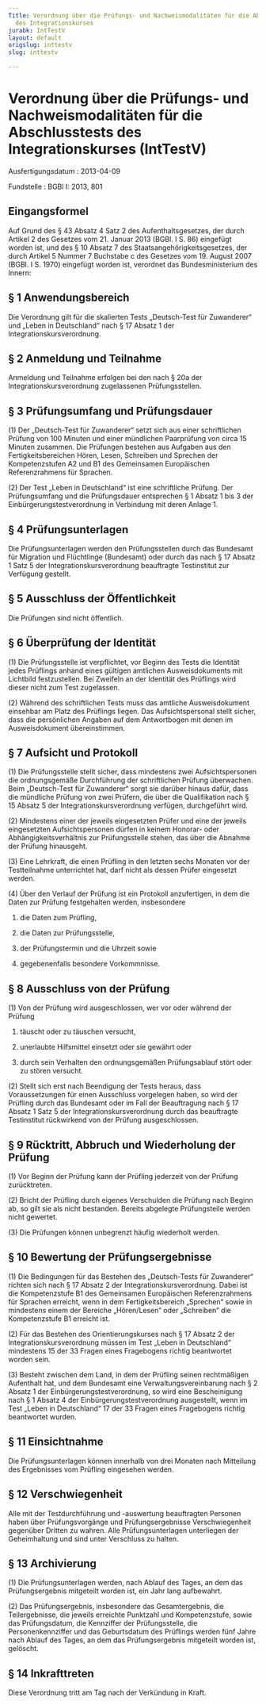```yaml
---
Title: Verordnung über die Prüfungs- und Nachweismodalitäten für die Abschlusstests
  des Integrationskurses
jurabk: IntTestV
layout: default
origslug: inttestv
slug: inttestv

---
```


# Verordnung über die Prüfungs- und Nachweismodalitäten für die Abschlusstests des Integrationskurses (IntTestV)

Ausfertigungsdatum
:   2013-04-09

Fundstelle
:   BGBl I: 2013, 801


## Eingangsformel

Auf Grund des § 43 Absatz 4 Satz 2 des Aufenthaltsgesetzes, der durch
Artikel 2 des Gesetzes vom 21. Januar 2013 (BGBl. I S. 86) eingefügt
worden ist, und des § 10 Absatz 7 des Staatsangehörigkeitsgesetzes,
der durch Artikel 5 Nummer 7 Buchstabe c des Gesetzes vom 19. August
2007 (BGBl. I S. 1970) eingefügt worden ist, verordnet das
Bundesministerium des Innern:


## § 1 Anwendungsbereich

Die Verordnung gilt für die skalierten Tests „Deutsch-Test für
Zuwanderer“ und „Leben in Deutschland“ nach § 17 Absatz 1 der
Integrationskursverordnung.


## § 2 Anmeldung und Teilnahme

Anmeldung und Teilnahme erfolgen bei den nach § 20a der
Integrationskursverordnung zugelassenen Prüfungsstellen.


## § 3 Prüfungsumfang und Prüfungsdauer

(1) Der „Deutsch-Test für Zuwanderer“ setzt sich aus einer
schriftlichen Prüfung von 100 Minuten und einer mündlichen Paarprüfung
von circa 15 Minuten zusammen. Die Prüfungen bestehen aus Aufgaben aus
den Fertigkeitsbereichen Hören, Lesen, Schreiben und Sprechen der
Kompetenzstufen A2 und B1 des Gemeinsamen Europäischen Referenzrahmens
für Sprachen.

(2) Der Test „Leben in Deutschland“ ist eine schriftliche Prüfung. Der
Prüfungsumfang und die Prüfungsdauer entsprechen § 1 Absatz 1 bis 3
der Einbürgerungstestverordnung in Verbindung mit deren Anlage 1.


## § 4 Prüfungsunterlagen

Die Prüfungsunterlagen werden den Prüfungsstellen durch das Bundesamt
für Migration und Flüchtlinge (Bundesamt) oder durch das nach § 17
Absatz 1 Satz 5 der Integrationskursverordnung beauftragte
Testinstitut zur Verfügung gestellt.


## § 5 Ausschluss der Öffentlichkeit

Die Prüfungen sind nicht öffentlich.


## § 6 Überprüfung der Identität

(1) Die Prüfungsstelle ist verpflichtet, vor Beginn des Tests die
Identität jedes Prüflings anhand eines gültigen amtlichen
Ausweisdokuments mit Lichtbild festzustellen. Bei Zweifeln an der
Identität des Prüflings wird dieser nicht zum Test zugelassen.

(2) Während des schriftlichen Tests muss das amtliche Ausweisdokument
einsehbar am Platz des Prüflings liegen. Das Aufsichtspersonal stellt
sicher, dass die persönlichen Angaben auf dem Antwortbogen mit denen
im Ausweisdokument übereinstimmen.


## § 7 Aufsicht und Protokoll

(1) Die Prüfungsstelle stellt sicher, dass mindestens zwei
Aufsichtspersonen die ordnungsgemäße Durchführung der schriftlichen
Prüfung überwachen. Beim „Deutsch-Test für Zuwanderer“ sorgt sie
darüber hinaus dafür, dass die mündliche Prüfung von zwei Prüfern, die
über die Qualifikation nach § 15 Absatz 5 der
Integrationskursverordnung verfügen, durchgeführt wird.

(2) Mindestens einer der jeweils eingesetzten Prüfer und eine der
jeweils eingesetzten Aufsichtspersonen dürfen in keinem Honorar- oder
Abhängigkeitsverhältnis zur Prüfungsstelle stehen, das über die
Abnahme der Prüfung hinausgeht.

(3) Eine Lehrkraft, die einen Prüfling in den letzten sechs Monaten
vor der Testteilnahme unterrichtet hat, darf nicht als dessen Prüfer
eingesetzt werden.

(4) Über den Verlauf der Prüfung ist ein Protokoll anzufertigen, in
dem die Daten zur Prüfung festgehalten werden, insbesondere

1.  die Daten zum Prüfling,


2.  die Daten zur Prüfungsstelle,


3.  der Prüfungstermin und die Uhrzeit sowie


4.  gegebenenfalls besondere Vorkommnisse.





## § 8 Ausschluss von der Prüfung

(1) Von der Prüfung wird ausgeschlossen, wer vor oder während der
Prüfung

1.  täuscht oder zu täuschen versucht,


2.  unerlaubte Hilfsmittel einsetzt oder sie gewährt oder


3.  durch sein Verhalten den ordnungsgemäßen Prüfungsablauf stört oder zu
    stören versucht.




(2) Stellt sich erst nach Beendigung der Tests heraus, dass
Voraussetzungen für einen Ausschluss vorgelegen haben, so wird der
Prüfling durch das Bundesamt oder im Fall der Beauftragung nach § 17
Absatz 1 Satz 5 der Integrationskursverordnung durch das beauftragte
Testinstitut rückwirkend von der Prüfung ausgeschlossen.


## § 9 Rücktritt, Abbruch und Wiederholung der Prüfung

(1) Vor Beginn der Prüfung kann der Prüfling jederzeit von der Prüfung
zurücktreten.

(2) Bricht der Prüfling durch eigenes Verschulden die Prüfung nach
Beginn ab, so gilt sie als nicht bestanden. Bereits abgelegte
Prüfungsteile werden nicht gewertet.

(3) Die Prüfungen können unbegrenzt häufig wiederholt werden.


## § 10 Bewertung der Prüfungsergebnisse

(1) Die Bedingungen für das Bestehen des „Deutsch-Tests für
Zuwanderer“ richten sich nach § 17 Absatz 2 der
Integrationskursverordnung. Dabei ist die Kompetenzstufe B1 des
Gemeinsamen Europäischen Referenzrahmens für Sprachen erreicht, wenn
in dem Fertigkeitsbereich „Sprechen“ sowie in mindestens einem der
Bereiche „Hören/Lesen“ oder „Schreiben“ die Kompetenzstufe B1 erreicht
ist.

(2) Für das Bestehen des Orientierungskurses nach § 17 Absatz 2 der
Integrationskursverordnung müssen im Test „Leben in Deutschland“
mindestens 15 der 33 Fragen eines Fragebogens richtig beantwortet
worden sein.

(3) Besteht zwischen dem Land, in dem der Prüfling seinen rechtmäßigen
Aufenthalt hat, und dem Bundesamt eine Verwaltungsvereinbarung nach §
2 Absatz 1 der Einbürgerungstestverordnung, so wird eine Bescheinigung
nach § 1 Absatz 4 der Einbürgerungstestverordnung ausgestellt, wenn im
Test „Leben in Deutschland“ 17 der 33 Fragen eines Fragebogens richtig
beantwortet wurden.


## § 11 Einsichtnahme

Die Prüfungsunterlagen können innerhalb von drei Monaten nach
Mitteilung des Ergebnisses vom Prüfling eingesehen werden.


## § 12 Verschwiegenheit

Alle mit der Testdurchführung und -auswertung beauftragten Personen
haben über Prüfungsvorgänge und Prüfungsergebnisse Verschwiegenheit
gegenüber Dritten zu wahren. Alle Prüfungsunterlagen unterliegen der
Geheimhaltung und sind unter Verschluss zu halten.


## § 13 Archivierung

(1) Die Prüfungsunterlagen werden, nach Ablauf des Tages, an dem das
Prüfungsergebnis mitgeteilt worden ist, ein Jahr lang aufbewahrt.

(2) Das Prüfungsergebnis, insbesondere das Gesamtergebnis, die
Teilergebnisse, die jeweils erreichte Punktzahl und Kompetenzstufe,
sowie das Prüfungsdatum, die Kennziffer der Prüfungsstelle, die
Personenkennziffer und das Geburtsdatum des Prüflings werden fünf
Jahre nach Ablauf des Tages, an dem das Prüfungsergebnis mitgeteilt
worden ist, gelöscht.


## § 14 Inkrafttreten

Diese Verordnung tritt am Tag nach der Verkündung in Kraft.

